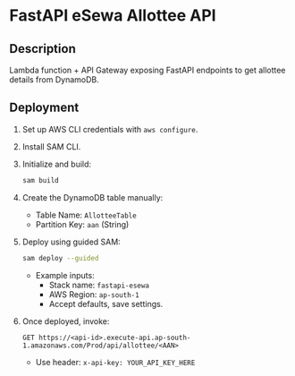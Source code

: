 # FastAPI eSewa Allottee API

## Description
Lambda function + API Gateway exposing FastAPI endpoints to get allottee details from DynamoDB.

## Deployment

1. Set up AWS CLI credentials with `aws configure`.
2. Install SAM CLI.
3. Initialize and build:

   ```bash
   sam build
   ```

4. Create the DynamoDB table manually:

   - Table Name: `AllotteeTable`
   - Partition Key: `aan` (String)

5. Deploy using guided SAM:

   ```bash
   sam deploy --guided
   ```
   - Example inputs:
     - Stack name: `fastapi-esewa`
     - AWS Region: `ap-south-1`
     - Accept defaults, save settings.

6. Once deployed, invoke:

   ```
   GET https://<api-id>.execute-api.ap-south-1.amazonaws.com/Prod/api/allottee/<AAN>
   ```

   - Use header: `x-api-key: YOUR_API_KEY_HERE`
